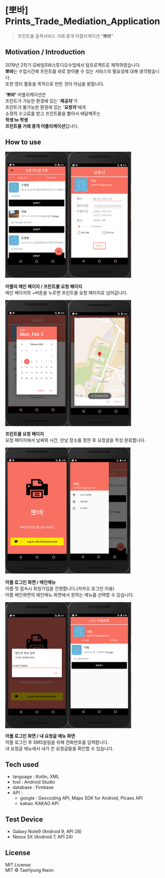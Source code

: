 # [뽀바] Prints_Trade_Mediation_Application
> 프린트물 출력서비스 거래 중개 어플리케이션 "**뽀바**"

## Motivation / Introduction
2019년 2학기 모바일SW스튜디오수업에서 텀프로젝트로 제작하였습니다.  
**뽀바**는 수업시간에 프린트를 바로 받아볼 수 있는 서비스의 필요성에 대해 생각했습니다.  
또한 영리 활동을 목적으로 만든 것이 아님을 밝힙니다.

**'뽀바'** 어플리케이션은  
프린트가 가능한 환경에 있는 '**제공자**'가  
프린트가 불가능한 환경에 있는 '**요청자**'에게  
소정의 수고료를 받고 프린트물을 뽑아서 배달해주는  
**학생 to 학생**  
**프린트물 거래 중개 어플리케이션**입니다.

## How to use
<img align="left" width="200px" height="400px" src="read_me_images/main.PNG">
<img aligh="center" width="200px" height="400px" src="read_me_images/request.PNG">  
  
**어플의 메인 페이지 / 프린트물 요청 페이지**  
 메인 페이지의 +버튼을 누르면 프린트물 요청 페이지로 넘어갑니다.  
 
<img align="left" width="200px" height="400px" src="read_me_images/request2.PNG">
<img align="center" width="200px" height="400px" src="read_me_images/request3.png">  
  
  **프린트물 요청 페이지**  
요청 페이지에서 날짜와 시간, 만날 장소를 정한 후 요청글을 작성 완료합니다.  
  
<img align="left" width="200px" height="400px" src="read_me_images/login.PNG">
<img align="center width="200px" height="400px" src="read_me_images/menu.PNG">  

**어플 로그인 화면 / 메인메뉴**  
 어플 첫 접속시 회원가입을 진행합니다.(카카오 로그인 이용)  
 어플 메인화면의 메인메뉴 화면에서 원하는 메뉴를 선택할 수 있습니다.  
 
<img align="left" width="200px" height="400px" src="read_me_images/login2.PNG">
<img align="center" width="200px" height="400px" src="read_me_images/my_request.PNG">  

 **어플 로그인 화면 / 내 요청글 메뉴 화면**  
 어플 로그인 후 SMS알림을 위해 전화번호를 입력합니다.  
 내 요청글 메뉴에서 내가 쓴 요청글들을 확인할 수 있습니다.
 
## Tech used  
* language : Kotlin, XML
* tool : Android Studio
* database : Firebase
* API :  
  + google : Geocoding API, Maps SDK for Android, Plcaes API  
  + kakao: KAKAO API  

## Test Device  
* Galaxy Note9 (Android 9, API 28)
* Nexus 5X (Android 7, API 24)

## License  
MIT License  
MIT © TaeHyung Kwon
